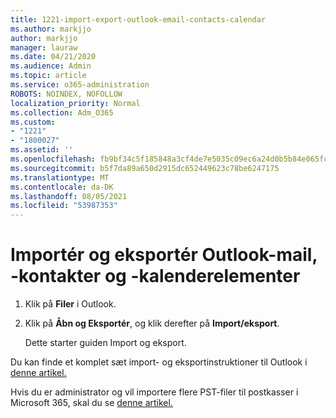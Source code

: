```yaml
---
title: 1221-import-export-outlook-email-contacts-calendar
ms.author: markjjo
author: markjjo
manager: lauraw
ms.date: 04/21/2020
ms.audience: Admin
ms.topic: article
ms.service: o365-administration
ROBOTS: NOINDEX, NOFOLLOW
localization_priority: Normal
ms.collection: Adm_O365
ms.custom:
- "1221"
- "1800027"
ms.assetid: ''
ms.openlocfilehash: fb9bf34c5f185848a3cf4de7e5035c09ec6a24d0b5b84e065fcc9cd16e7e276d
ms.sourcegitcommit: b5f7da89a650d2915dc652449623c78be6247175
ms.translationtype: MT
ms.contentlocale: da-DK
ms.lasthandoff: 08/05/2021
ms.locfileid: "53987353"
---
```

# <a name="import-and-export-outlook-email-contacts-and-calendar-items"></a>Importér og eksportér Outlook-mail, -kontakter og -kalenderelementer

1. Klik på **Filer** i Outlook.

2. Klik på **Åbn og Eksportér**, og klik derefter på **Import/eksport**.

    Dette starter guiden Import og eksport.

Du kan finde et komplet sæt import- og eksportinstruktioner til Outlook i [denne artikel.](https://support.office.com/article/import-and-export-outlook-email-contacts-and-calendar-92577192-3881-4502-b79d-c3bbada6c8ef)

Hvis du er administrator og vil importere flere PST-filer til postkasser i Microsoft 365, skal du se [denne artikel.](https://docs.microsoft.com/microsoft-365/security/office-365-security/use-dkim-to-validate-outbound-email)